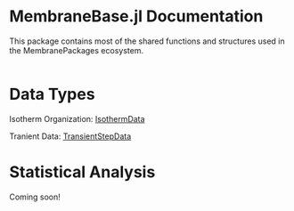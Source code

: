 # MembraneBase.jl Documentation

This package contains most of the shared functions and structures used in the MembranePackages ecosystem.

```@contents
```

# Data Types
Isotherm Organization: [IsothermData](@ref)

Tranient Data: [TransientStepData](@ref)


# Statistical Analysis

Coming soon!